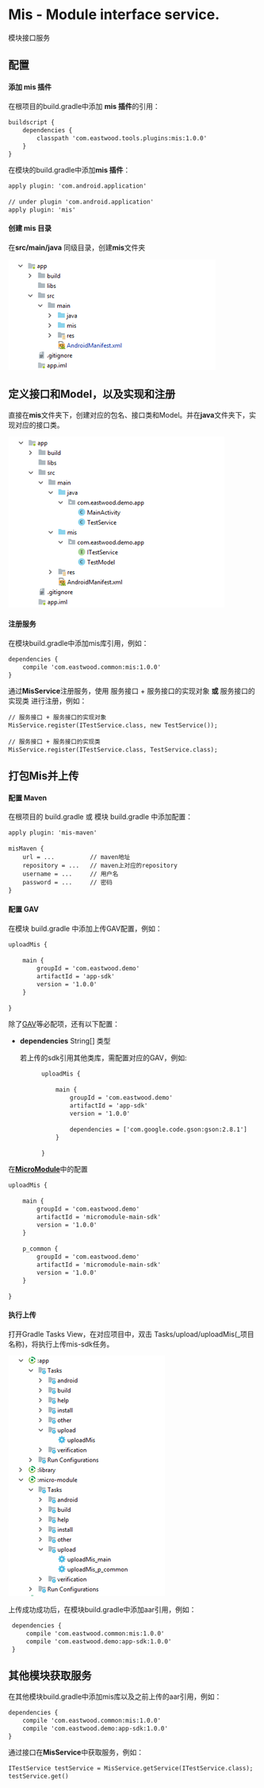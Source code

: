 # Mis - Module interface service.
模块接口服务



## 配置

#### 添加 mis 插件

在根项目的build.gradle中添加 **mis 插件**的引用：
```
buildscript {
    dependencies {
        classpath 'com.eastwood.tools.plugins:mis:1.0.0'
    }
}
```

在模块的build.gradle中添加**mis 插件**：
```
apply plugin: 'com.android.application'

// under plugin 'com.android.application'
apply plugin: 'mis' 

```

#### 创建 mis 目录
在**src/main/java** 同级目录，创建**mis**文件夹
 
<img src='https://github.com/EastWoodYang/Mis/blob/master/picture/1.png'/>
 

## 定义接口和Model，以及实现和注册
直接在**mis**文件夹下，创建对应的包名、接口类和Model。并在**java**文件夹下，实现对应的接口类。
 
<img src='https://github.com/EastWoodYang/Mis/blob/master/picture/2.png'/>
 
#### 注册服务

在模块build.gradle中添加mis库引用，例如：

    dependencies {
        compile 'com.eastwood.common:mis:1.0.0'
    }


通过**MisService**注册服务，使用 服务接口 + 服务接口的实现对象 **或** 服务接口的实现类 进行注册，例如：

    // 服务接口 + 服务接口的实现对象
    MisService.register(ITestService.class, new TestService());
     
    // 服务接口 + 服务接口的实现类
    MisService.register(ITestService.class, TestService.class);


## 打包Mis并上传

#### 配置 Maven
在根项目的 build.gradle 或 模块 build.gradle 中添加配置：

    apply plugin: 'mis-maven'
     
    misMaven {
        url = ...          // maven地址
        repository = ...   // maven上对应的repository
        username = ...     // 用户名
        password = ...     // 密码
    }

#### 配置 GAV
在模块 build.gradle 中添加上传GAV配置，例如：

    uploadMis {
     
        main {
            groupId = 'com.eastwood.demo'
            artifactId = 'app-sdk'
            version = '1.0.0'
        }
     
    }
 
除了[GAV](https://maven.apache.org/guides/mini/guide-naming-conventions.html)等必配项，还有以下配置：
* **dependencies** String[] 类型
  
  若上传的sdk引用其他类库，需配置对应的GAV，例如:
  
            uploadMis {
             
                main {
                    groupId = 'com.eastwood.demo'
                    artifactId = 'app-sdk'
                    version = '1.0.0'
             
                    dependencies = ['com.google.code.gson:gson:2.8.1']
                }
             
            }

在[**MicroModule**](https://github.com/EastWoodYang/MicroModule)中的配置

    uploadMis {
     
        main {
            groupId = 'com.eastwood.demo'
            artifactId = 'micromodule-main-sdk'
            version = '1.0.0'
        }
     
        p_common {
            groupId = 'com.eastwood.demo'
            artifactId = 'micromodule-main-sdk'
            version = '1.0.0'
        }
    
    }

#### 执行上传
打开Gradle Tasks View，在对应项目中，双击 Tasks/upload/uploadMis(_项目名称)，将执行上传mis-sdk任务。
 
<img src='https://github.com/EastWoodYang/Mis/blob/master/picture/3.png'/>
 

上传成功成功后，在模块build.gradle中添加aar引用，例如：
         
     dependencies {
         compile 'com.eastwood.common:mis:1.0.0'
         compile 'com.eastwood.demo:app-sdk:1.0.0'
     }

## 其他模块获取服务

在其他模块build.gradle中添加mis库以及之前上传的aar引用，例如：

    dependencies {
        compile 'com.eastwood.common:mis:1.0.0'
        compile 'com.eastwood.demo:app-sdk:1.0.0'
    }


通过接口在**MisService**中获取服务，例如：

    ITestService testService = MisService.getService(ITestService.class);
    testService.get()
